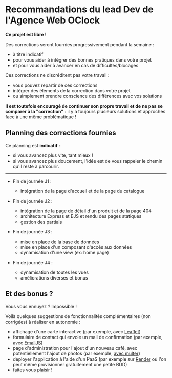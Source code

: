 # Recommandations du lead Dev de l'Agence Web OClock

**Ce projet est libre !**

Des corrections seront fournies progressivement pendant la semaine :

- à titre indicatif
- pour vous aider à intégrer des bonnes pratiques dans votre projet
- et pour vous aider à avancer en cas de difficultés/blocages

Ces corrections ne discréditent pas votre travail :

- vous pouvez repartir de ces corrections
- intégrer des éléments de la correction dans votre projet
- ou simplement prendre conscience des différences avec vos solutions

**Il est toutefois encouragé de continuer son propre travail et de ne pas se comparer à la "correction"** : il y a toujours plusieurs solutions et approches face à une même problématique !

## Planning des corrections fournies

Ce planning est **indicatif** :

- si vous avancez plus vite, tant mieux !
- si vous avancez plus doucement, l'idée est de vous rappeler le chemin qu'il reste à parcourir.

---

- Fin de journée J1 :

  - intégration de la page d'accueil et de la page du catalogue

- Fin de journée J2 :

  - intégration de la page de détail d'un produit et de la page 404
  - architecture Express et EJS et rendu des pages statiques
  - gestion des partials

- Fin de journée J3 :

  - mise en place de la base de données
  - mise en place d'un composant d'accès aux données
  - dynamisation d'une view (ex: home page)

- Fin de journée J4 :
  - dynamisation de toutes les vues
  - améliorations diverses et bonus

## Et des bonus ?

Vous vous ennuyez ? Impossible !

Voilà quelques suggestions de fonctionnalités complémentaires (non corrigées) à réaliser en autonomie :

- affichage d'une carte interactive (par exemple, avec [Leaflet](https://leafletjs.com/))
- formulaire de contact qui envoie un mail de confirmation (par exemple, avec [EmailJS](https://www.emailjs.com/))
- page d'administration pour l'ajout d'un nouveau café, avec potentiellement l'ajout de photos (par exemple, [avec multer](https://www.npmjs.com/package/multer))
- déployer l'application à l'aide d'un PaaS (par exemple sur [Render](https://render.com/) où l'on peut même provisionner gratuitement une petite BDD)
- faites vous plaisir !
